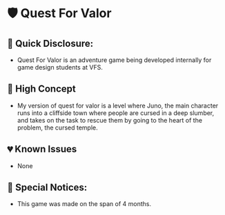 # 🛡 Quest For Valor

## 📃 Quick Disclosure:

* Quest For Valor is an adventure game being developed internally for game design students at VFS.

## 🔮 High Concept

* My version of quest for valor is a level where Juno, the main character runs into a cliffside town where people are cursed in a deep slumber, and takes on the task to rescue them by going to the heart of the problem, the cursed temple.

## 💔 Known Issues

* None

## 🧐 Special Notices:

* This game was made on the span of 4 months.
